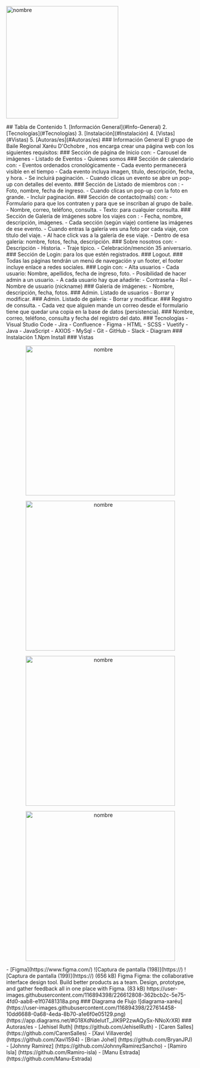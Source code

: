 <p align="init"><img width="300" alt="nombre" src="https://user-images.githubusercontent.com/116894398/226612808-362bcb2c-5e75-4fd0-aab8-e1f07481318a.png"></p>
## Tabla de Contenido
1. [Información General](#Info-General)
2. [Tecnologías](#Tecnologías)
3. [Instalación](#Instalación)
4. [Vistas](#Vistas)
5. [Autoras/es](#Autoras/es)
### Información General
El grupo de Baile Regional Xaréu D'Ochobre , nos encarga crear una página web con los siguientes requisitos:
### Sección de página de Inicio con:
 - Carousel de imágenes
 - Listado de Eventos
 - Quienes somos
### Sección de calendario con:
 - Eventos ordenados cronológicamente
 - Cada evento permanecerá visible en el tiempo
 - Cada evento incluya imagen, titulo, descripción, fecha, y hora.
 - Se incluirá paginación.
 - Cuando clicas un evento se abre un pop-up con detalles del evento.
### Sección de Listado de miembros con :
  - Foto, nombre, fecha de ingreso.
  - Cuando clicas un pop-up con la foto en grande.
  - Incluir paginación.
### Sección de contacto(mails) con:
  - Formulario para que los contraten y para que se inscriban al grupo de baile.
  - Nombre, correo, teléfono, consulta.
  - Texto: para cualquier consulta.
### Sección de Galería de imágenes sobre los viajes con :
  - Fecha, nombre, descripción, imágenes.
  - Cada sección (según viaje) contiene las imágenes de ese evento.
  - Cuando entras  la galería ves una foto por cada viaje, con título del viaje.
  - Al hace click vas a la galería de ese viaje.
  - Dentro de esa galería: nombre, fotos, fecha, descripción.
### Sobre nosotros con:
 - Descripción
 - Historia.
 - Traje típico.
 - Celebración/mención 35 aniversario.
### Sección de Login: para los que estén registrados.
### Logout.
### Todas las páginas tendrán un menú de navegación  y un footer, el footer incluye enlace a redes sociales.
### Login con:
- Alta usuarios
 - Cada usuario: Nombre, apellidos, fecha de ingreso, foto.
  - Posibilidad de hacer admin a un usuario.
- A cada usuario hay que añadirle:
 - Contraseña
 - Rol
 - Nombre de usuario (nickname)
### Galería de imágenes:
 - Nombre, descripción, fecha, fotos.
### Admin. Listado de usuarios
 - Borrar y modificar.
### Admin. Listado de galería:
 - Borrar y modificar.
### Registro de consulta.
 - Cada vez que alguien mande un correo desde el formulario tiene que quedar una copia en la base de datos (persistencia).
### Nombre, correo, teléfono, consulta y fecha del registro del dato.
### Tecnologías
- Visual Studio Code
- Jira
- Confluence
- Figma
- HTML
- SCSS
- Vuetify
- Java
- JavaScript
- AXIOS
- MySql
- Git - GitHub
- Slack
- Diagram
### Instalación
1.Npm Install
###  Vistas
<p align="center"><img width="400" alt="nombre" src=""></p>
<p align="center"><img width="400" alt="nombre" src=""></p>
<p align="center"><img width="400" alt="nombre" src=""></p>
<p align="center"><img width="400" alt="nombre" src=""></p>
- [Figma](https://www.figma.com/)
![Captura de pantalla (198)](https://)
![Captura de pantalla (199)](https://)
(656 kB)
Figma
Figma: the collaborative interface design tool.
Build better products as a team. Design, prototype, and gather feedback all in one place with Figma. (83 kB)
https://user-images.githubusercontent.com/116894398/226612808-362bcb2c-5e75-4fd0-aab8-e1f07481318a.png
### Diagrama de Flujo
![diagrama-xaréu](https://user-images.githubusercontent.com/116894398/227614458-10dd6688-0a68-4eda-8b70-a1e6f0e05129.png)
(https://app.diagrams.net/#G18XdNdeIutT_JIK9P2zwAQySx-NNoXrXR)
### Autoras/es
- [Jehisel Ruth] (https://github.com/JehiselRuth)
- [Caren Salles] (https://github.com/CarenSalles)
- [Xavi Villaverde] (https://github.com/Xavi1594)
- [Brian Johel] (https://github.com/BryanJPJ)
- [Johnny Ramirez] (https://github.com/JohnnyRamirezSancho)
- [Ramiro Isla] (https://github.com/Ramiro-isla)
- [Manu Estrada] (https://github.com/Manu-Estrada)
